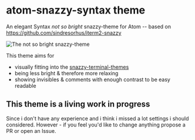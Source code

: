 # atom-snazzy-syntax theme

An elegant Syntax _not so bright_ snazzy-theme for Atom -- based on https://github.com/sindresorhus/iterm2-snazzy

![The not so bright snazzy-theme]()

This theme aims for

- visually fitting into the [snazzy-terminal-themes](https://github.com/sindresorhus?utf8=%E2%9C%93&tab=repositories&q=snazzy&type=&language=)
- being less bright & therefore more relaxing
- showing invisibles & comments with enough contrast to be easy readable

## This theme is a living work in progress

Since i don't have any experience and i think i missed a lot settings i should considered. However - if you feel you'd like to change anything propose a PR or open an Issue.